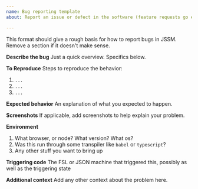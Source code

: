```yaml
---
name: Bug reporting template
about: Report an issue or defect in the software (feature requests go elsewhere)

---
```


This format should give a rough basis for how to report bugs in JSSM.  Remove a section if it doesn't make sense.

**Describe the bug**
Just a quick overview.  Specifics below.

**To Reproduce**
Steps to reproduce the behavior:
1. `...`
2. `...`
3. `...`

**Expected behavior**
An explanation of what you expected to happen.

**Screenshots**
If applicable, add screenshots to help explain your problem.

**Environment**
1. What browser, or node?  What version?  What os?
1. Was this run through some transpiler like `babel` or `typescript`?
1. Any other stuff you want to bring up

**Triggering code**
The FSL or JSON machine that triggered this, possibly as well as the triggering state

**Additional context**
Add any other context about the problem here.
